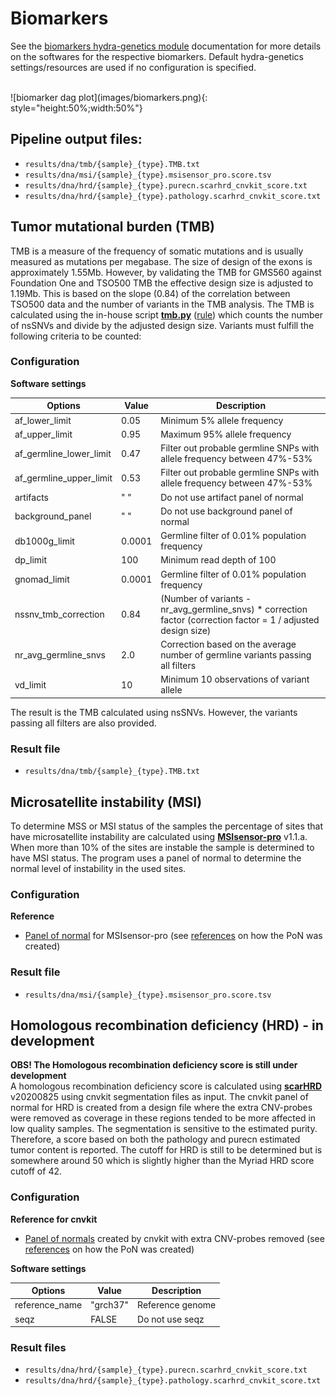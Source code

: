 # Biomarkers
See the [biomarkers hydra-genetics module](https://hydra-genetics-biomarkers.readthedocs.io/en/latest/) documentation for more details on the softwares for the respective biomarkers. Default hydra-genetics settings/resources are used if no configuration is specified.

<br />
![biomarker dag plot](images/biomarkers.png){: style="height:50%;width:50%"}

## Pipeline output files:

* `results/dna/tmb/{sample}_{type}.TMB.txt`
* `results/dna/msi/{sample}_{type}.msisensor_pro.score.tsv`
* `results/dna/hrd/{sample}_{type}.purecn.scarhrd_cnvkit_score.txt`
* `results/dna/hrd/{sample}_{type}.pathology.scarhrd_cnvkit_score.txt`

## Tumor mutational burden (TMB)
TMB is a measure of the frequency of somatic mutations and is usually measured as mutations per megabase. The size of design of the exons is approximately 1.55Mb. However, by validating the TMB for GMS560 against Foundation One and TSO500 TMB the effective design size is adjusted to 1.19Mb. This is based on the slope (0.84) of the correlation between TSO500 data and the number of variants in the TMB analysis. The TMB is calculated using the in-house script **[tmb.py](https://github.com/hydra-genetics/biomarker/blob/develop/workflow/scripts/tmb.py)** ([rule](https://github.com/hydra-genetics/biomarker/blob/develop/workflow/rules/tmb.smk)) which counts the number of nsSNVs and divide by the adjusted design size. Variants must fulfill the following criteria to be counted:

### Configuration
**Software settings**

| **Options** | **Value** | **Description** |
|-|-|-|
| af_lower_limit | 0.05 | Minimum 5% allele frequency |
| af_upper_limit | 0.95 | Maximum 95% allele frequency |
| af_germline_lower_limit | 0.47 | Filter out probable germline SNPs with allele frequency between 47%-53% |
| af_germline_upper_limit | 0.53 | Filter out probable germline SNPs with allele frequency between 47%-53% |
| artifacts | " " | Do not use artifact panel of normal |
| background_panel | " " | Do not use background panel of normal |
| db1000g_limit | 0.0001 | Germline filter of 0.01% population frequency
| dp_limit | 100 | Minimum read depth of 100 |
| gnomad_limit | 0.0001 | Germline filter of 0.01% population frequency ||
| nssnv_tmb_correction | 0.84 | (Number of variants - nr_avg_germline_snvs) * correction factor (correction factor = 1 / adjusted design size) |
| nr_avg_germline_snvs | 2.0 | Correction based on the average number of germline variants passing all filters |
| vd_limit | 10 | Minimum 10 observations of variant allele |

The result is the TMB calculated using nsSNVs. However, the variants passing all filters are also provided.

### Result file

* `results/dna/tmb/{sample}_{type}.TMB.txt`

## Microsatellite instability (MSI)
To determine MSS or MSI status of the samples the percentage of sites that have microsatellite instability are calculated using **[MSIsensor-pro]([https://github.com/xjtu-omics/msisensor-pro])** v1.1.a. When more than 10% of the sites are instable the sample is determined to have MSI status. The program uses a panel of normal to determine the normal level of instability in the used sites.

### Configuration
**Reference**

* [Panel of normal](references.md#msisensor_pro_pon) for MSIsensor-pro (see [references](references.md) on how the PoN was created)

### Result file

* `results/dna/msi/{sample}_{type}.msisensor_pro.score.tsv`

## Homologous recombination deficiency (HRD) - in development
**OBS! The Homologous recombination deficiency score is still under development**  
A homologous recombination deficiency score is calculated using **[scarHRD](https://github.com/sztup/scarHRD)** v20200825 using cnvkit segmentation files as input. The cnvkit panel of normal for HRD is created from a design file where the extra CNV-probes were removed as coverage in these regions tended to be more affected in low quality samples. The segmentation is sensitive to the estimated purity. Therefore, a score based on both the pathology and purecn estimated tumor content is reported. The cutoff for HRD is still to be determined but is somewhere around 50 which is slightly higher than the Myriad HRD score cutoff of 42.

### Configuration

**Reference for cnvkit**

* [Panel of normals](references.md#normal_reference_hrd) created by cnvkit with extra CNV-probes removed (see [references](references.md) on how the PoN was created)

**Software settings**

| **Options** | **Value** | **Description** |
|-|-|-|
| reference_name | "grch37" | Reference genome |
| seqz | FALSE | Do not use seqz |

### Result files

* `results/dna/hrd/{sample}_{type}.purecn.scarhrd_cnvkit_score.txt`
* `results/dna/hrd/{sample}_{type}.pathology.scarhrd_cnvkit_score.txt`

<br />
